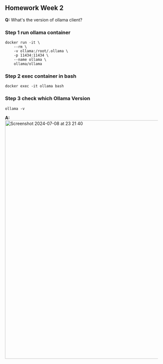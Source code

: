 ## Homework Week 2

**Q:** What's the version of ollama client?

### Step 1 run ollama container 

```
docker run -it \
    --rm \
    -v ollama:/root/.ollama \
    -p 11434:11434 \
    --name ollama \
    ollama/ollama
```

### Step 2 exec container in bash

```
docker exec -it ollama bash
```

### Step 3 check which Ollama Version
```
ollama -v
```

**A:** 
<img width="782" alt="Screenshot 2024-07-08 at 23 21 40" src="https://github.com/zaahirdawood/llm-zoomcamp/assets/109787439/a7fbddfe-bd3c-4012-8016-e1baf425465c">
